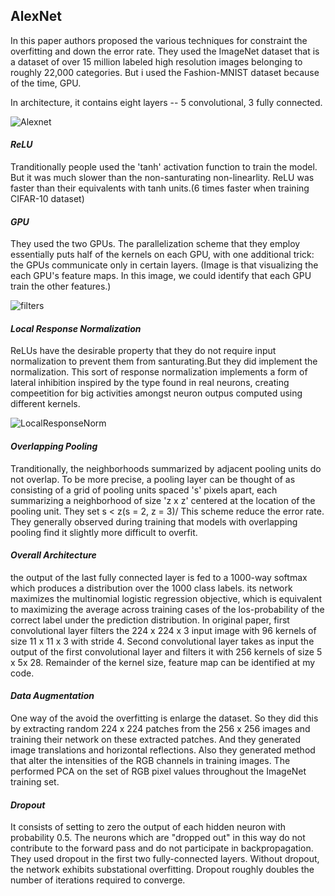 ## AlexNet

In this paper authors proposed the various techniques for constraint the overfitting and down the error rate. They used the ImageNet dataset that is a dataset of over 15 million labeled high resolution images belonging to roughly 22,000 categories. But i used the Fashion-MNIST dataset because of the time, GPU.  

In architecture, it contains eight layers -- 5 convolutional, 3 fully connected.


![Alexnet](https://user-images.githubusercontent.com/90513931/211596630-1b4df560-0000-4e5a-8ad6-cc95a6dbdb5d.png)


#### _ReLU_
Tranditionally people used the 'tanh' activation function to train the model. But it was much slower than the non-santurating non-linearlity. 
ReLU was faster than their equivalents with tanh units.(6 times faster when training CIFAR-10 dataset)

#### _GPU_
They used the two GPUs. The parallelization scheme that they employ essentially puts half of the kernels on each GPU, with one additional trick: the GPUs communicate only in certain layers. (Image is that visualizing the each GPU's feature maps. In this image, we could identify that each GPU train the other features.)

![filters](https://user-images.githubusercontent.com/90513931/211596400-54538922-1952-49b9-8074-69e7667d753b.png)


#### _Local Response Normalization_
ReLUs have the desirable property that they do not require input normalization to prevent them from santurating.But they did implement the normalization. This sort of response normalization implements a form of lateral inhibition inspired by the type found in real neurons, creating compeetition for big activities amongst neuron outpus computed using different kernels. 

![LocalResponseNorm](https://user-images.githubusercontent.com/90513931/211596424-68a592af-6904-457f-843c-17600fd20ae2.png)


#### _Overlapping Pooling_ 
Tranditionally, the neighborhoods summarized by adjacent pooling units do not overlap. To be more precise, a pooling layer can be thought of as consisting of a grid of pooling units spaced 's' pixels apart, each summarizing a neighborhood of size 'z x z' centered at the location of the pooling unit. They set s < z(s = 2, z = 3)/ This scheme reduce the error rate. They generally observed during training that models with overlapping pooling find it slightly more difficult to overfit.

#### _Overall Architecture_
the output of the last fully connected layer is fed to a 1000-way softmax which produces a distribution over the 1000 class labels. its network maximizes the multinomial logistic regression objective, which is equivalent to maximizing the average across training cases of the los-probability of the correct label under the prediction distribution. In original paper, first convolutional layer filters the 224 x 224 x 3 input image with 96 kernels of size 11 x 11 x 3 with stride 4. Second convolutional layer takes as input the output of the first convolutional layer and filters it with 256 kernels of size 5 x 5x 28. Remainder of the kernel size, feature map can be identified at my code.

#### _Data Augmentation_ 
One way of the avoid the overfitting is enlarge the dataset. So they did this by extracting random 224 x 224 patches from the 256 x 256 images and training their network on these extracted patches. And they generated image translations and horizontal reflections. Also they generated method that alter the intensities of the RGB channels in training images. The performed PCA on the set of RGB pixel values throughout the ImageNet training set.

#### _Dropout_ 
It consists of setting to zero the output of each hidden neuron with probability 0.5. The neurons which are "dropped out" in this way do not contribute to the forward pass and do not participate in backpropagation. They used dropout in the first two fully-connected layers. Without dropout, the network exhibits substational overfitting. Dropout roughly doubles the number of iterations required to converge.


